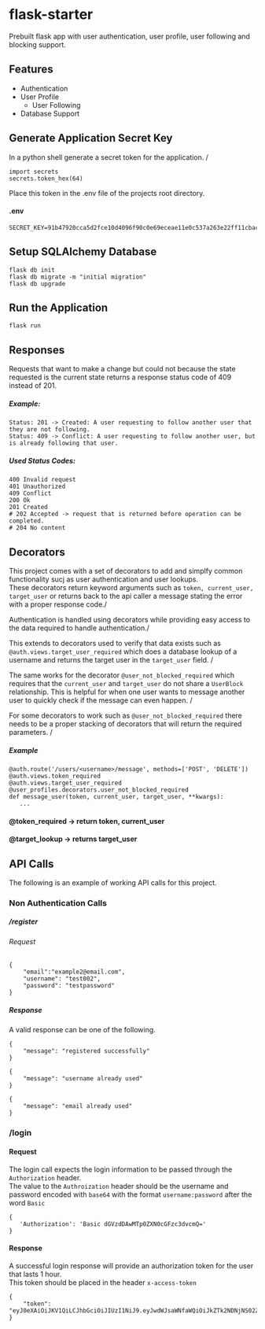 # flask-starter
Prebuilt flask app with user authentication, user profile, user following and blocking support.


## Features
 * Authentication
 * User Profile
    * User Following
 * Database Support



## Generate Application Secret Key
In a python shell generate a secret token for the application. /

```
import secrets
secrets.token_hex(64)
```

Place this token in the .env file of the projects root directory.
#### .env
```
SECRET_KEY=91b47920cca5d2fce10d4096f90c0e69eceae11e0c537a263e22ff11cbacdf34c00492deb6643cf676b68efd12a781ec174ae3abbe7f8f1d83b00a8fee234927
```

## Setup SQLAlchemy Database
```
flask db init
flask db migrate -m "initial migration"
flask db upgrade
```

## Run the Application
```
flask run
```


## Responses

Requests that want to make a change but could not because the state requested is the current state returns a response status code of 409 instead of 201.
##### Example:
```
Status: 201 -> Created: A user requesting to follow another user that they are not following.
Status: 409 -> Conflict: A user requesting to follow another user, but is already following that user.
```

##### Used Status Codes:
```
400 Invalid request
401 Unauthorized
409 Conflict
200 Ok
201 Created
# 202 Accepted -> request that is returned before operation can be completed.
# 204 No content
```


## Decorators

This project comes with a set of decorators to add and simplfy common functionality sucj as user authentication and user lookups.\
These decorators return keyword arguments such as `token, current_user, target_user` or returns back to the api caller a message stating the error with a proper response code./


Authentication is handled using decorators while providing easy access to the data required to handle authentication./

This extends to decorators used to verify that data exists such as `@auth.views.target_user_required` which does a database lookup of a username and returns the target user in the `target_user` field. /

The same works for the decorator `@user_not_blocked_required` which requires that the `current_user` and `target_user` do not share a `UserBlock` relationship. This is helpful for when one user wants to message another user to quickly check if the message can even happen. /

For some decorators to work such as `@user_not_blocked_required` there needs to be a proper stacking of decorators that will return the required parameters. /

##### Example
```
@auth.route('/users/<username>/message', methods=['POST', 'DELETE'])
@auth.views.token_required
@auth.views.target_user_required
@user_profiles.decorators.user_not_blocked_required
def message_user(token, current_user, target_user, **kwargs):
   ...
```

#### @token_required -> return token, current_user
#### @target_lookup -> returns target_user

## API Calls
The following is an example of working API calls for this project.

### Non Authentication Calls

##### /register
###### Request
```
{
    "email":"example2@email.com",
    "username": "test002",
    "password": "testpassword"  
}
```

##### Response
A valid response can be one of the following.
```
{
    "message": "registered successfully"
}
```

```
{
    "message": "username already used"
}
```

```
{
    "message": "email already used"
}
```


### /login
#### Request
The login call expects the login information to be passed through the `Authorization` header.\
The value to the `Authroization` header should be the username and password encoded with `base64` with the format `username:password` after the word `Basic`
```
{
   'Authorization': 'Basic dGVzdDAwMTp0ZXN0cGFzc3dvcmQ='
}
```

#### Response
A successful login response will provide an authorization token for the user that lasts 1 hour.\
This token should be placed in the header `x-access-token`
```
{
    "token": "eyJ0eXAiOiJKV1QiLCJhbGciOiJIUzI1NiJ9.eyJwdWJsaWNfaWQiOiJkZTk2NDNjNS02ZTQ1LTQyZWEtYTJlOS03YTA1Yjg3NmUwNTMiLCJjcmVhdGVkIjoiMjAyMi0wNS0xNVQxMjoyMzoxMi4yNzU1NTMiLCJleHBpcmVzIjoiMjAyMi0wNS0xNVQxMzoyMzoxMi4yNzU1NjYifQ.E0x5WInJirl3txAuLY8fEXNJYO_Mu0LhcR9Tp9Zt42o"
}
```

```
```
